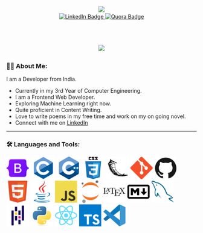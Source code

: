<div id="header" align="center">
  <img src="https://media.giphy.com/media/Ll22OhMLAlVDb8UQWe/giphy.gif" width="300">
  <div id="badges">
    <a href="https://www.linkedin.com/in/nisarg-kudgunti-948024206/">
      <img src="https://img.shields.io/badge/LinkedIn-blue?style=for-the-badge&logo=linkedin&logoColor=white" alt="LinkedIn Badge"/>
    </a>
    <a href="https://www.quora.com/profile/Nisarg-Kudgunti">
      <img src="https://img.shields.io/badge/Quora-red?style=for-the-badge&logo=quora&logoColor=white" alt="Quora Badge"/>
    </a>
  </div>
  <img src="https://komarev.com/ghpvc/?username=Nisarg6502&style=flat-square&color=blue" alt=""/>
  <h1>
    <img src="https://media.giphy.com/media/3ornk57KwDXf81rjWM/giphy.gif" width="300">
  </h1>
</div>


### 👨‍💻 About Me:
I am a Developer from India.

- Currently in my 3rd Year of Computer Engineering.
- I am a Frontend Web Developer.
- Exploring Machine Learning right now.
- Quite proficient in Content Writing.
- Love to write poems in my free time and work on my on going novel.
- Connect with me on [LinkedIn](https://www.linkedin.com/in/nisarg-kudgunti-948024206/)

---

### 🛠️ Languages and Tools:
<div>
  <img src="https://github.com/devicons/devicon/blob/master/icons/bootstrap/bootstrap-original.svg" title="Bootstrap" alt="Bootstrap" width="60" height="60">&nbsp;
  <img src="https://github.com/devicons/devicon/blob/master/icons/c/c-original.svg" title="C" alt="C" width="60" height="60">&nbsp;
  <img src="https://github.com/devicons/devicon/blob/master/icons/cplusplus/cplusplus-original.svg" title="C++" alt="C++" width="60" height="60">
  <img src="https://github.com/devicons/devicon/blob/master/icons/css3/css3-original-wordmark.svg" title="CSS3" alt="CSS3" width="60" height="60">
  <img src="https://github.com/devicons/devicon/blob/master/icons/flask/flask-original.svg" title="Flask" alt="Flask" width="60" height="60">
  <img src="https://github.com/devicons/devicon/blob/master/icons/git/git-original.svg" title="Git" alt="Git" width="60" height="60">
  <img src="https://github.com/devicons/devicon/blob/master/icons/github/github-original.svg" title="GitHub" alt="GitHub" width="60" height="60">
  <img src="https://github.com/devicons/devicon/blob/master/icons/html5/html5-original.svg" title="HTML5" alt="HTML5" width="60" height="60">
  <img src="https://github.com/devicons/devicon/blob/master/icons/java/java-original.svg" title="Java" alt="Java" width="60" height="60">
  <img src="https://github.com/devicons/devicon/blob/master/icons/javascript/javascript-original.svg" title="Javascript" alt="JavaScript" width="60" height="60">
  <img src="https://github.com/devicons/devicon/blob/master/icons/jupyter/jupyter-original.svg" title="Jupyter" alt="Jupyter" width="60" height="60">
  <img src="https://github.com/devicons/devicon/blob/master/icons/latex/latex-original.svg" title="Latex" alt="Latex" width="60" height="60">
  <img src="https://github.com/devicons/devicon/blob/master/icons/markdown/markdown-original.svg" title="Markdown" alt="Markdown" width="60" height="60">
  <img src="https://github.com/devicons/devicon/blob/master/icons/mysql/mysql-original.svg" title="MySQL" alt="MySQL" width="60" height="60">
  <img src="https://github.com/devicons/devicon/blob/master/icons/pandas/pandas-original.svg" title="Pandas" alt="Pandas" width="60" height="60">
  <img src="https://github.com/devicons/devicon/blob/master/icons/python/python-original.svg" title="Python" alt="Python" width="60" height="60">
  <img src="https://github.com/devicons/devicon/blob/master/icons/react/react-original.svg" title="React" alt="React" width="60" height="60">
  <img src="https://github.com/devicons/devicon/blob/master/icons/typescript/typescript-original.svg" title="TypeScript" alt="TypeScript" width="60" height="60">
  <img src="https://github.com/devicons/devicon/blob/master/icons/vscode/vscode-original.svg" title="VSCode" alt="VSCode" width="60" height="60">
</div>
